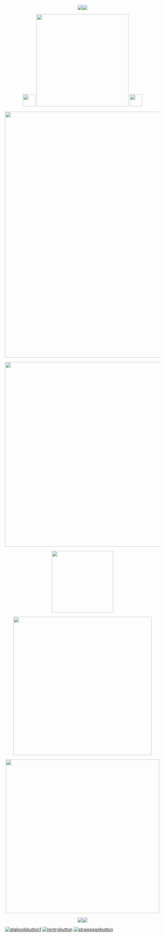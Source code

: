 <!--
**rigbydotnet/rigbydotnet** is my `README.md` and will appear on my profile
can also add width="400" to the img src part -->

<p align="center">
 <img src="https://file.garden/ZRfaX7xMiQQHiMQP/blobsthing.gif"/><img src="https://file.garden/ZRfaX7xMiQQHiMQP/blobsthing.gif"/>
</p>
<p align="center">
<img src="https://file.garden/ZRfaX7xMiQQHiMQP/sillyguy11.png" width="40"/> <img src="https://file.garden/ZRfaX7xMiQQHiMQP/rigbydotnentttdsv.png" width="300"/> <img src="https://file.garden/ZRfaX7xMiQQHiMQP/sillyguy11.png" width="40"/>
</p>
<p align="center">
 <img src="https://file.garden/ZRfaX7xMiQQHiMQP/neuvillettegraphiiicsz.png" width="800"/>
</p>

<p align="center">
<img src="https://file.garden/ZRfaX7xMiQQHiMQP/text11new.png" width="600"/>
</p>
<p align="center">
<img src="https://file.garden/ZRfaX7xMiQQHiMQP/basicdnithingy.png" width="200"/>
</p>
<p align="center">
<img src="https://file.garden/ZRfaX7xMiQQHiMQP/text22new.png" width="450"/>
</p>
<p align="center">
<img src="https://file.garden/ZRfaX7xMiQQHiMQP/text33new.png" width="500"/>
</p>
<p align="center">
 <img src="https://file.garden/ZRfaX7xMiQQHiMQP/blobsthing.gif"/><img src="https://file.garden/ZRfaX7xMiQQHiMQP/blobsthing.gif"/>
</p>

[![atabookbutton1](https://github.com/user-attachments/assets/4341f0c9-274d-444f-a7b6-93ba1afc3503)](https://rigbydotcorp.atabook.org) [![rentrybutton](https://github.com/user-attachments/assets/eef58b22-2001-4db5-af35-cbc3faca6508)](https://rentry.co/bugbbytes) [![strawpagebutton](https://github.com/user-attachments/assets/e2fcaf1b-4301-499f-bf55-adc2f4494e17)](https://spiderbytes.straw.page)
